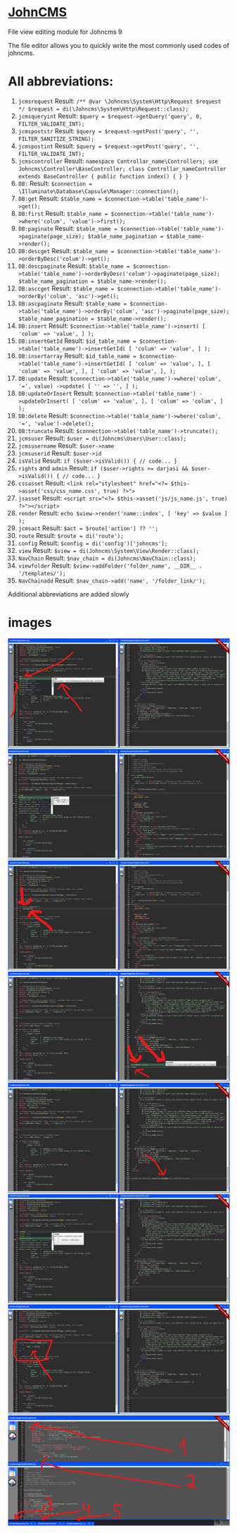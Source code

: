 # [JohnCMS](https://johncms.com)

File view editing module for Johncms 9

The file editor allows you to quickly write the most commonly used codes of johncms.

# All abbreviations:

1. `jcmsrequest`
   Result:
   `/** @var \Johncms\System\Http\Request $request */ $request = di(\Johncms\System\Http\Request::class);`
2. `jcmsqueryint`
   Result: `$query = $request->getQuery('query', 0, FILTER_VALIDATE_INT);`
3. `jcmspoststr`
   Result: `$query = $request->getPost('query', '', FILTER_SANITIZE_STRING);`
4. `jcmspostint`
   Result: `$query = $request->getPost('query', '', FILTER_VALIDATE_INT);`
5. `jcmscontroller`
   Result:
   `namespace Controllar_name\Controllers; use Johncms\Controller\BaseController; class Controllar_nameController extends BaseController { public function index() { } }`
6. `DB:`
   Result: `$connection = \Illuminate\Database\Capsule\Manager::connection();`
7. `DB:get`
   Result: `$table_name = $connection->table('table_name')->get();`
8. `DB:first`
   Result: `$table_name = $connection->table('table_name')->where('colum', 'value')->first();`
9. `DB:paginate`
   Result:
   `$table_name = $connection->table('table_name')->paginate(page_size); $table_name_pagination = $table_name->render();`
10. `DB:descget`
    Result: `$table_name = $connection->table('table_name')->orderByDesc('colum')->get();`
11. `DB:descpaginate`
    Result:
    `$table_name = $connection->table('table_name')->orderByDesc('colum')->paginate(page_size); $table_name_pagination = $table_name->render();`
12. `DB:asccget`
    Result: `$table_name = $connection->table('table_name')->orderBy('colum', 'asc')->get();`
13. `DB:ascpaginate`
    Result:
    `$table_name = $connection->table('table_name')->orderBy('colum', 'asc')->paginate(page_size); $table_name_pagination = $table_name->render();`
14. `DB:insert`
    Result:
    `$connection->table('table_name')->insert( [ 'colum' => 'value', ] );`
15. `DB:insertGetId`
    Result:
    `$id_table_name = $connection->table('table_name')->insertGetId( [ 'colum' => 'value', ] );`
16. `DB:insertarray`
    Result:
    `$id_table_name = $connection->table('table_name')->insertGetId( [ 'colum' => 'value', ], [ 'colum' => 'value', ], [ 'colum' => 'value', ], );`
17. `DB:update`
    Result:
    `$connection->table('table_name')->where('colum', '=', value) ->update( [ '' => '', ] );`
18. `DB:updateOrInsert`
    Result:
    `$connection->table('table_name') ->updateOrInsert( [ 'colum' => 'value', ], [ 'colum' => 'colum', ] );`
19. `DB:delete`
    Result: `$connection->table('table_name')->where('colum', '=', 'value')->delete();`
20. `DB:truncate`
    Result: `$connection->table('table_name')->truncate();`
21. `jcmsuser`
    Result: `$user = di(Johncms\Users\User::class);`
22. `jcmsusername`
    Result: `$user->name`
23. `jcmsuserid`
    Result: `$user->id`
24. `isValid`
    Result:
    `if ($user->isValid()) { // code... }`
25. `rights` and `admin`
    Result:
    `if ($user->rights >= darjasi && $user->isValid()) { // code... }`
26. `cssasset`
    Result: `<link rel="stylesheet" href="<?= $this->asset('css/css_name.css', true) ?>">`
27. `jsasset`
    Result: `<script src="<?= $this->asset('js/js_name.js', true) ?>"></script>`
28. `render`
    Result:
    `echo $view->render('name::index', [ 'key' => $value ] );`
29. `jcmsact`
    Result: `$act = $route['action'] ?? '';`
30. `route`
    Result: `$route = di('route');`
31. `config`
    Result: `$config = di('config')['johncms'];`
32. `view`
    Result: `$view = di(Johncms\System\View\Render::class);`
33. `NavChain`
    Result: `$nav_chain = di(Johncms\NavChain::class);`
34. `viewfolder`
    Result: `$view->addFolder('folder_name', __DIR__ . '/templates/');`
35. `NavChainadd`
    Result: `$nav_chain->add('name', '/folder_link/');`

Additional abbreviations are added slowly

# images
   ![alt text](https://raw.githubusercontent.com/akbarali1/johncms-commander/main/modules/editor/images/DB.png)
   ![alt text](https://raw.githubusercontent.com/akbarali1/johncms-commander/main/modules/editor/images/isvalid.png)
   ![alt text](https://raw.githubusercontent.com/akbarali1/johncms-commander/main/modules/editor/images/isvalidadd.png)
   ![alt text](https://raw.githubusercontent.com/akbarali1/johncms-commander/main/modules/editor/images/jsassets.png)
   ![alt text](https://raw.githubusercontent.com/akbarali1/johncms-commander/main/modules/editor/images/jsassetsadd.png)
   ![alt text](https://raw.githubusercontent.com/akbarali1/johncms-commander/main/modules/editor/images/render.png)
   ![alt text](https://raw.githubusercontent.com/akbarali1/johncms-commander/main/modules/editor/images/redndeerad.png)
   ![alt text](https://raw.githubusercontent.com/akbarali1/johncms-commander/main/modules/editor/images/tanbs.png)
